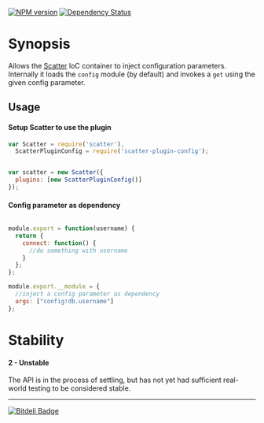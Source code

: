 [![NPM version](https://badge.fury.io/js/scatter-plugin-config.png)](http://badge.fury.io/js/scatter-plugin-config)
[![Dependency Status](https://gemnasium.com/mariocasciaro/minimodel.png)](https://gemnasium.com/mariocasciaro/minimodel)

# Synopsis

Allows the [Scatter](https:/github.com/mariocasciaro/scatter) IoC container to inject 
configuration parameters. Internally it loads the `config` module (by default) and invokes a 
`get` using the given config parameter.

## Usage

#### Setup Scatter to use the plugin
```javascript
var Scatter = require('scatter'),
  ScatterPluginConfig = require('scatter-plugin-config');


var scatter = new Scatter({
  plugins: [new ScatterPluginConfig()]
});

```

#### Config parameter as dependency

```javascript

module.export = function(username) {
  return {
    connect: function() {
      //do something with username
    }
  };
};

module.export.__module = {
  //inject a config parameter as dependency
  args: ["config!db.username"]
};

```

# Stability

#### 2 - Unstable

The API is in the process of settling, but has not yet had
sufficient real-world testing to be considered stable.

---
[![Bitdeli Badge](https://d2weczhvl823v0.cloudfront.net/mariocasciaro/scatter-plugin-config/trend.png)](https://bitdeli.com/free "Bitdeli Badge")
